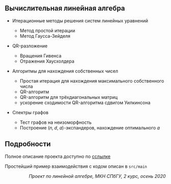 ## Вычислительная линейная алгебра

- Итерационные методы решения систем линейных уравнений
  -  Метод простой итерации
  - Метод Гаусса-Зейделя

- QR-разложение
  - Вращения Гивенса
  - Отражения Хаусхолдера

- Алгоритмы для нахождения собственных чисел
  - Простая итерация для нахождения максимального собственного числа
  - QR-алгоритм
  - QR-алгоритм для трёхдиагональных матриц
  - ускорение сходимости QR-алгоритма сдвигом Уилкинсона

- Спектры графов
  - Тест графов на неизоморфность
  - Построение (𝑛, 𝑑, 𝛼)-экспандеров, нахождение оптимального 𝛼


## Подробности

Полное описание проекта доступно по [сслылке](https://yadi.sk/i/GgkAkYyuHVpCyg)

Простейший пример взаимодействия с кодом описан в `src/main`


<p align="right"> <i>Проект по линейной алгебре, МКН СПбГУ, 2 курс, осень 2020</i> </p>
